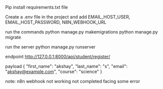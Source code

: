 Pip install requirements.txt file

Create a .env file in the project and add EMAIL_HOST_USER, EMAIL_HOST_PASSWORD, N8N_WEBHOOK_URL 

run the commands
python manage.py makemigrations
python manage.py migrate

run the server
python manage.py runserver

endpoint
http://127.0.0.1:8000/api/student/register/

payload
{
  "first_name": "akshay",
  "last_name": "s",
  "email": "akshay@example.com",
  "course": "science"
}

note:
n8n webhook not working not completed facing some error 
